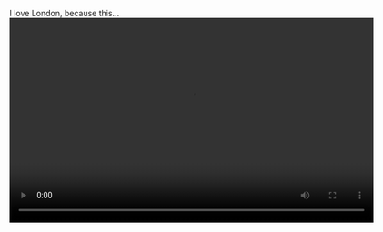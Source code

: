<!--
title: I love London, because this happens in front of the office 😀
date: Thu Aug 06 2015 12:37:34 GMT+0100 (British Summer Time)
tags: love,london,happens,front
-->
I love London, because this...
<video controls="controls" autoplay="autoplay" src="126006039890.mp4" type="video/mp4" width="640" height="360"></video>
